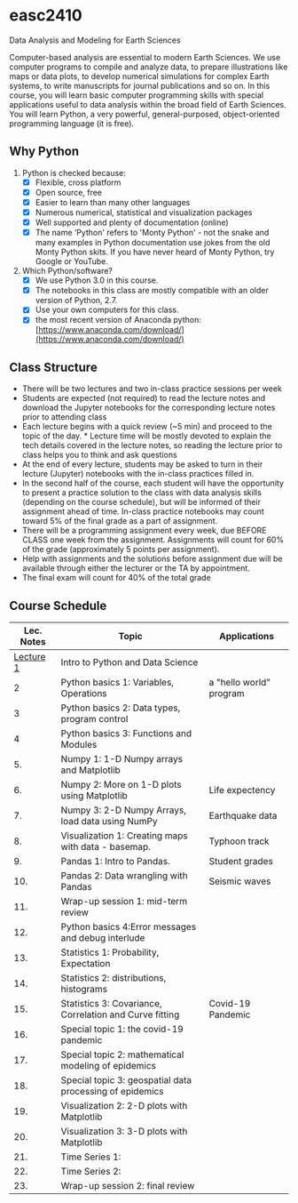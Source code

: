 # easc2410
Data Analysis and Modeling for Earth Sciences


Computer-based analysis are essential to modern Earth Sciences. We use computer programs to compile and analyze data, to prepare illustrations like maps or data plots, to develop numerical simulations for complex Earth systems, to write manuscripts for journal publications and so on. In this course, you will learn basic computer programming skills with special applications useful to data analysis within the broad field of Earth Sciences. You will learn Python, a very powerful, general-purposed, object-oriented programming language (it is free).

## Why Python

1. Python is checked because:
	* [x] Flexible, cross platform
	* [x] Open source, free
	* [x] Easier to learn than many other languages
	* [x] Numerous numerical, statistical and visualization packages
	* [x] Well supported and plenty of documentation (online)
	* [x] The name ‘Python' refers to 'Monty Python' - not the snake and many examples in Python documentation use jokes from the old Monty Python skits. If you have never heard of Monty Python, try Google or YouTube.

2. Which Python/software?
   * [x] We use Python 3.0 in this course. 
   * [x] The notebooks in this class are mostly compatible with an older version of Python, 2.7.
   * [x] Use your own computers for this class.
   * [x] the most recent version of Anaconda python: [https://www.anaconda.com/download/](https://www.anaconda.com/download/)

## Class Structure

- There will be two lectures and two in-class practice sessions per week
- Students are expected (not required) to read the lecture notes and download the Jupyter
notebooks for the corresponding lecture notes prior to attending class
- Each lecture begins with a quick review (~5 min) and proceed to the topic of the day. * Lecture time will be mostly devoted to explain the tech details covered in the lecture notes, so reading the lecture prior to class helps you to think and ask questions
- At the end of every lecture, students may be asked to turn in their lecture (Jupyter) notebooks with the in-class practices filled in.
- In the second half of the course, each student will have the opportunity to present a practice solution to the class with data analysis skills (depending on the course schedule), but will be informed of their assignment ahead of time. In-class
practice notebooks may count toward 5% of the final grade as a part of assignment.
- There will be a programming assignment every week, due BEFORE CLASS one week from
the assignment. Assignments will count for 60% of the grade (approximately 5 points per
assignment).
- Help with assignments and the solutions before assignment due will be available through
either the lecturer or the TA by appointment.
- The final exam will count for 40% of the total grade


## Course Schedule

Lec. Notes   | Topic                                   | Applications
------ | ----------------------------------------| -------------             
[Lecture 1](http://tiegcm.github.io/files/EASC2410/Lec1.pdf)      | Intro to Python and Data Science        |
2      | Python basics 1: Variables, Operations  | a "hello world" program
3      | Python basics 2: Data types, program control |
4      | Python basics 3: Functions and Modules  |
5.     | Numpy 1: 1-D Numpy arrays and Matplotlib |
6.     | Numpy 2: More on 1-D plots using Matplotlib      | Life expectency
7.     | Numpy 3: 2-D Numpy Arrays, load data using NumPy | Earthquake data
8.     | Visualization 1: Creating maps with data - basemap.      | Typhoon track
9.     | Pandas 1: Intro to Pandas. | Student grades
10.    | Pandas 2: Data wrangling with Pandas | Seismic waves
11.    | Wrap-up session 1: mid-term review|
12.    | Python basics 4:Error messages and debug interlude |
13.    | Statistics 1: Probability, Expectation | 
14.    | Statistics 2: distributions, histograms | 
15.    | Statistics 3: Covariance, Correlation and Curve fitting | Covid-19 Pandemic
16.    | Special topic 1: the covid-19 pandemic |
17.    | Special topic 2: mathematical modeling of epidemics |
18.    | Special topic 3: geospatial data processing of epidemics |
19.    | Visualization 2: 2-D plots with Matplotlib |
20.    | Visualization 3: 3-D plots with Matplotlib |
21.    | Time Series 1: |
22.    | Time Series 2: |
23.    | Wrap-up session 2: final review|